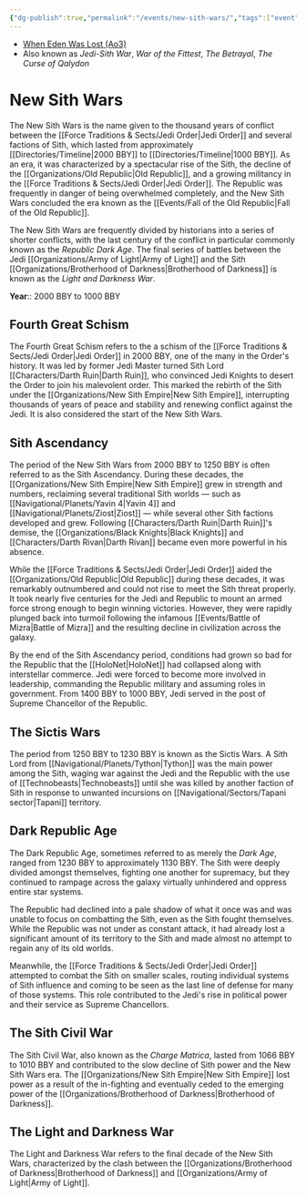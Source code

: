 ```yaml
---
{"dg-publish":true,"permalink":"/events/new-sith-wars/","tags":["event","war","unfinished"],"noteIcon":"saber1"}
---
```


- [When Eden Was Lost (Ao3)](https://archiveofourown.org/works/19334440/chapters/45992584)
- Also known as *Jedi-Sith War*, *War of the Fittest*, *The Betrayal*, *The Curse of Qalydon*
# New Sith Wars
The New Sith Wars is the name given to the thousand years of conflict between the [[Force Traditions & Sects/Jedi Order\|Jedi Order]] and several factions of Sith, which lasted from approximately [[Directories/Timeline\|2000 BBY]] to [[Directories/Timeline\|1000 BBY]]. As an era, it was characterized by a spectacular rise of the Sith, the decline of the [[Organizations/Old Republic\|Old Republic]], and a growing militancy in the [[Force Traditions & Sects/Jedi Order\|Jedi Order]]. The Republic was frequently in danger of being overwhelmed completely, and the New Sith Wars concluded the era known as the [[Events/Fall of the Old Republic\|Fall of the Old Republic]].

The New Sith Wars are frequently divided by historians into a series of shorter conflicts, with the last century of the conflict in particular commonly known as the *Republic Dark Age*. The final series of battles between the Jedi [[Organizations/Army of Light\|Army of Light]] and the Sith [[Organizations/Brotherhood of Darkness\|Brotherhood of Darkness]] is known as the *Light and Darkness War*. 

**Year**:: 2000 BBY to 1000 BBY
## Fourth Great Schism
The Fourth Great Schism refers to the a schism of the [[Force Traditions & Sects/Jedi Order\|Jedi Order]] in 2000 BBY, one of the many in the Order's history. It was led by former Jedi Master turned Sith Lord [[Characters/Darth Ruin\|Darth Ruin]], who convinced Jedi Knights to desert the Order to join his malevolent order. This marked the rebirth of the Sith under the [[Organizations/New Sith Empire\|New Sith Empire]], interrupting thousands of years of peace and stability and renewing conflict against the Jedi. It is also considered the start of the New Sith Wars.
## Sith Ascendancy
The period of the New Sith Wars from 2000 BBY to 1250 BBY is often referred to as the Sith Ascendancy. During these decades, the [[Organizations/New Sith Empire\|New Sith Empire]] grew in strength and numbers, reclaiming several traditional Sith worlds — such as [[Navigational/Planets/Yavin 4\|Yavin 4]] and [[Navigational/Planets/Ziost\|Ziost]] — while several other Sith factions developed and grew. Following [[Characters/Darth Ruin\|Darth Ruin]]'s demise, the [[Organizations/Black Knights\|Black Knights]] and [[Characters/Darth Rivan\|Darth Rivan]] became even more powerful in his absence. 

While the [[Force Traditions & Sects/Jedi Order\|Jedi Order]] aided the [[Organizations/Old Republic\|Old Republic]] during these decades, it was remarkably outnumbered and could not rise to meet the Sith threat properly. It took nearly five centuries for the Jedi and Republic to mount an armed force strong enough to begin winning victories. However, they were rapidly plunged back into turmoil following the infamous [[Events/Battle of Mizra\|Battle of Mizra]] and the resulting decline in civilization across the galaxy. 

By the end of the Sith Ascendancy period, conditions had grown so bad for the Republic that the [[HoloNet\|HoloNet]] had collapsed along with interstellar commerce. Jedi were forced to become more involved in leadership, commanding the Republic military and assuming roles in government. From 1400 BBY to 1000 BBY, Jedi served in the post of Supreme Chancellor of the Republic.
## The Sictis Wars
The period from 1250 BBY to 1230 BBY is known as the Sictis Wars. A Sith Lord from [[Navigational/Planets/Tython\|Tython]] was the main power among the Sith, waging war against the Jedi and the Republic with the use of [[Technobeasts\|Technobeasts]] until she was killed by another faction of Sith in response to unwanted incursions on [[Navigational/Sectors/Tapani sector\|Tapani]] territory. 
## Dark Republic Age
The Dark Republic Age, sometimes referred to as merely the *Dark Age*, ranged from 1230 BBY to approximately 1130 BBY. The Sith were deeply divided amongst themselves, fighting one another for supremacy, but they continued to rampage across the galaxy virtually unhindered and oppress entire star systems. 

The Republic had declined into a pale shadow of what it once was and was unable to focus on combatting the Sith, even as the Sith fought themselves. While the Republic was not under as constant attack, it had already lost a significant amount of its territory to the Sith and made almost no attempt to regain any of its old worlds. 

Meanwhile, the [[Force Traditions & Sects/Jedi Order\|Jedi Order]] attempted to combat the Sith on smaller scales, routing individual systems of Sith influence and coming to be seen as the last line of defense for many of those systems. This role contributed to the Jedi's rise in political power and their service as Supreme Chancellors. 
## The Sith Civil War
The Sith Civil War, also known as the *Charge Matrica*, lasted from 1066 BBY to 1010 BBY and contributed to the slow decline of Sith power and the New Sith Wars era. The [[Organizations/New Sith Empire\|New Sith Empire]] lost power as a result of the in-fighting and eventually ceded to the emerging power of the [[Organizations/Brotherhood of Darkness\|Brotherhood of Darkness]]. 
## The Light and Darkness War
The Light and Darkness War refers to the final decade of the New Sith Wars, characterized by the clash between the [[Organizations/Brotherhood of Darkness\|Brotherhood of Darkness]] and [[Organizations/Army of Light\|Army of Light]]. 